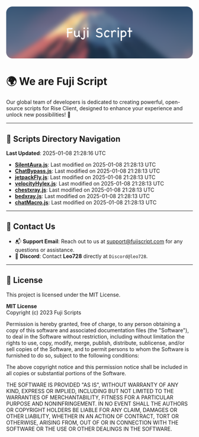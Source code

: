 ![Banner](.github/b.webp)

# 🌍 **We are Fuji Script**

Our global team of developers is dedicated to creating powerful, open-source scripts for Rise Client, designed to enhance your experience and unlock new possibilities! 🌟

---
<!-- SCRIPTS_NAVIGATION_START -->
## 📂 **Scripts Directory Navigation**

**Last Updated**: 2025-01-08 21:28:16 UTC

- **[SilentAura.js](scripts/SilentAura.js)**: Last modified on 2025-01-08 21:28:13 UTC
- **[ChatBypass.js](scripts/ChatBypass.js)**: Last modified on 2025-01-08 21:28:13 UTC
- **[jetpackFly.js](scripts/jetpackFly.js)**: Last modified on 2025-01-08 21:28:13 UTC
- **[velocityHylex.js](scripts/velocityHylex.js)**: Last modified on 2025-01-08 21:28:13 UTC
- **[chestxray.js](scripts/chestxray.js)**: Last modified on 2025-01-08 21:28:13 UTC
- **[bedxray.js](scripts/bedxray.js)**: Last modified on 2025-01-08 21:28:13 UTC
- **[chatMacro.js](scripts/chatMacro.js)**: Last modified on 2025-01-08 21:28:13 UTC

<!-- SCRIPTS_NAVIGATION_END -->

---

## 💬 **Contact Us**  
- 📬 **Support Email**: Reach out to us at [support@fujiscript.com](mailto:support@fujiscript.com) for any questions or assistance.  
- 💬 **Discord**: Contact **Leo728** directly at `Discord@leo728`.

---

## 📜 **License**

This project is licensed under the MIT License.  

**MIT License**  
Copyright (c) 2023 Fuji Scripts  

Permission is hereby granted, free of charge, to any person obtaining a copy of this software and associated documentation files (the "Software"), to deal in the Software without restriction, including without limitation the rights to use, copy, modify, merge, publish, distribute, sublicense, and/or sell copies of the Software, and to permit persons to whom the Software is furnished to do so, subject to the following conditions:  

The above copyright notice and this permission notice shall be included in all copies or substantial portions of the Software.  

THE SOFTWARE IS PROVIDED "AS IS", WITHOUT WARRANTY OF ANY KIND, EXPRESS OR IMPLIED, INCLUDING BUT NOT LIMITED TO THE WARRANTIES OF MERCHANTABILITY, FITNESS FOR A PARTICULAR PURPOSE AND NONINFRINGEMENT. IN NO EVENT SHALL THE AUTHORS OR COPYRIGHT HOLDERS BE LIABLE FOR ANY CLAIM, DAMAGES OR OTHER LIABILITY, WHETHER IN AN ACTION OF CONTRACT, TORT OR OTHERWISE, ARISING FROM, OUT OF OR IN CONNECTION WITH THE SOFTWARE OR THE USE OR OTHER DEALINGS IN THE SOFTWARE.  
